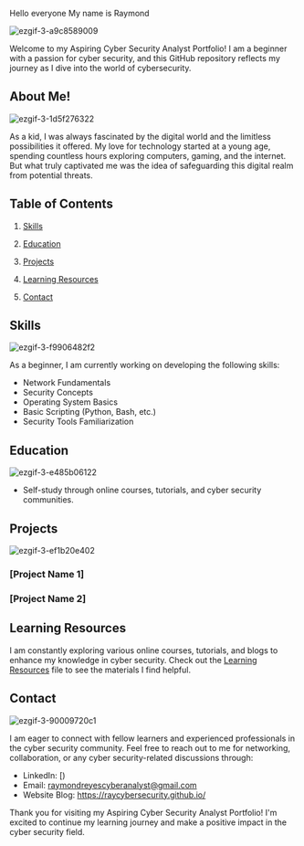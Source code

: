 Hello everyone 
 My name is Raymond  

 ![ezgif-3-a9c8589009](https://github.com/raycybersecurity/raycybersecurity/assets/90159362/fbe95f4e-0366-4080-85a8-6200cf7d683a)








  Welcome to my Aspiring Cyber Security Analyst Portfolio! I am a beginner with a passion for cyber security, and this GitHub repository reflects my journey as I dive into the world of cybersecurity.

 ## About Me!
![ezgif-3-1d5f276322](https://github.com/raycybersecurity/raycybersecurity/assets/90159362/c52d808f-d441-4d53-8664-9593f4aa9822)



As a kid, I was always fascinated by the digital world and the limitless possibilities it offered. My love for technology started at a young age, spending countless hours exploring computers, gaming, and the internet. But what truly captivated me was the idea of safeguarding this digital realm from potential threats. 

## Table of Contents
 
1. [Skills](#skills)                                           
                                                  
2. [Education](#education) 
3. [Projects](#projects)
4. [Learning Resources](#learning-resources)
5. [Contact](#contact)

## Skills 
![ezgif-3-f9906482f2](https://github.com/raycybersecurity/raycybersecurity/assets/90159362/03012df6-e57c-4ff9-8b64-c2d2710f2b90)


As a beginner, I am currently working on developing the following skills:

- Network Fundamentals
- Security Concepts
- Operating System Basics
- Basic Scripting (Python, Bash, etc.)
- Security Tools Familiarization

## Education
![ezgif-3-e485b06122](https://github.com/raycybersecurity/raycybersecurity/assets/90159362/eaf7cf8b-8d7d-4ea1-aa16-ed1380b5f23f)


- Self-study through online courses, tutorials, and cyber security communities.

## Projects
![ezgif-3-ef1b20e402](https://github.com/raycybersecurity/raycybersecurity/assets/90159362/d21639c2-a4c3-437b-89f2-9d8208439e61)

### [Project Name 1]


### [Project Name 2]



## Learning Resources

I am constantly exploring various online courses, tutorials, and blogs to enhance my knowledge in cyber security. Check out the [Learning Resources](learning_resources.md) file to see the materials I find helpful.

## Contact
![ezgif-3-90009720c1](https://github.com/raycybersecurity/raycybersecurity/assets/90159362/ff42d1cf-9df2-408a-82a9-7f86363573d4)

I am eager to connect with fellow learners and experienced professionals in the cyber security community. Feel free to reach out to me for networking, collaboration, or any cyber security-related discussions through:

- LinkedIn: [)
- Email: raymondreyescyberanalyst@gmail.com
- Website Blog: https://raycybersecurity.github.io/

Thank you for visiting my Aspiring Cyber Security Analyst Portfolio! I'm excited to continue my learning journey and make a positive impact in the cyber security field.



